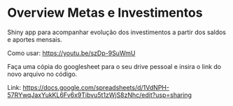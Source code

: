 # Overview Metas e Investimentos
Shiny app para acompanhar evolução dos investimentos a partir dos saldos e aportes mensais.

Como usar: https://youtu.be/szDp-9SuWmU

Faça uma cópia do googlesheet para o seu drive pessoal e insira o link do novo arquivo no código.

Link:
https://docs.google.com/spreadsheets/d/1VdNPH-57RYwqJaxYukKL6Fv6x9Tibvu5t1zWjS8zNhc/edit?usp=sharing


